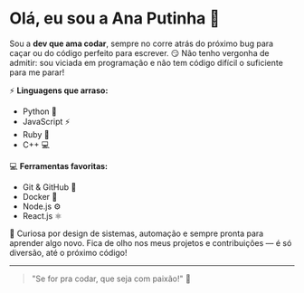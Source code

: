 # Olá, eu sou a Ana Putinha 👾

Sou a **dev que ama codar**, sempre no corre atrás do próximo bug para caçar ou do código perfeito para escrever. 😏 Não tenho vergonha de admitir: sou viciada em programação e não tem código difícil o suficiente para me parar!

⚡ **Linguagens que arraso:**
- Python 🐍
- JavaScript ⚡
- Ruby 💎
- C++ 💻

💻 **Ferramentas favoritas:**
- Git & GitHub 🚀
- Docker 🐳
- Node.js ⚙️
- React.js ⚛️

👀 Curiosa por design de sistemas, automação e sempre pronta para aprender algo novo. Fica de olho nos meus projetos e contribuições — é só diversão, até o próximo código!

---

> "Se for pra codar, que seja com paixão!" 🚀


